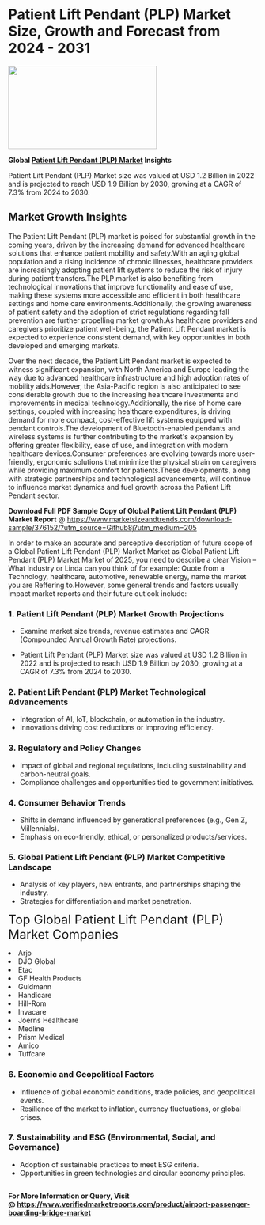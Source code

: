 <H1>Patient Lift Pendant (PLP) Market Size, Growth and Forecast from 2024 - 2031</H1><img class="aligncenter size-medium wp-image-584254" src="https://thirdeyenews.in/wp-content/uploads/2024/09/Global-Market-Research-300x168.jpeg" alt="" width="300" height="168" /><p><strong>Global&nbsp;<a href="https://www.marketsizeandtrends.com/download-sample/376152/?utm_source=Github8j?utm_medium=205">Patient Lift Pendant (PLP) Market</a> Insights</strong></p><p>Patient Lift Pendant (PLP) Market size was valued at USD 1.2 Billion in 2022 and is projected to reach USD 1.9 Billion by 2030, growing at a CAGR of 7.3% from 2024 to 2030.</p><p><h2>Market Growth Insights</h2> <p>The Patient Lift Pendant (PLP) market is poised for substantial growth in the coming years, driven by the increasing demand for advanced healthcare solutions that enhance patient mobility and safety.With an aging global population and a rising incidence of chronic illnesses, healthcare providers are increasingly adopting patient lift systems to reduce the risk of injury during patient transfers.The PLP market is also benefiting from technological innovations that improve functionality and ease of use, making these systems more accessible and efficient in both healthcare settings and home care environments.Additionally, the growing awareness of patient safety and the adoption of strict regulations regarding fall prevention are further propelling market growth.As healthcare providers and caregivers prioritize patient well-being, the Patient Lift Pendant market is expected to experience consistent demand, with key opportunities in both developed and emerging markets.</p> <p>Over the next decade, the Patient Lift Pendant market is expected to witness significant expansion, with North America and Europe leading the way due to advanced healthcare infrastructure and high adoption rates of mobility aids.However, the Asia-Pacific region is also anticipated to see considerable growth due to the increasing healthcare investments and improvements in medical technology.Additionally, the rise of home care settings, coupled with increasing healthcare expenditures, is driving demand for more compact, cost-effective lift systems equipped with pendant controls.The development of Bluetooth-enabled pendants and wireless systems is further contributing to the market's expansion by offering greater flexibility, ease of use, and integration with modern healthcare devices.Consumer preferences are evolving towards more user-friendly, ergonomic solutions that minimize the physical strain on caregivers while providing maximum comfort for patients.These developments, along with strategic partnerships and technological advancements, will continue to influence market dynamics and fuel growth across the Patient Lift Pendant sector.</p> <p><span class=""><strong>Download Full PDF Sample Copy of Global Patient Lift Pendant (PLP) Market Report</strong> @ <a href="https://www.marketsizeandtrends.com/download-sample/376152/?utm_source=Github8j?utm_medium=205" target="_blank">https://www.marketsizeandtrends.com/download-sample/376152/?utm_source=Github8j?utm_medium=205</a></span></p><p>In order to make an accurate and perceptive description of future scope of a Global&nbsp;Patient Lift Pendant (PLP) Market Market as Global&nbsp;Patient Lift Pendant (PLP) Market Market of 2025, you need to describe a clear Vision &ndash; What Industry or Linda can you think of for example: Quote from a Technology, healthcare, automotive, renewable energy, name the market you are Reffering to.However, some general trends and factors usually impact market reports and their future outlook include:</p><h3>1.&nbsp;<strong>Patient Lift Pendant (PLP) Market Growth Projections</strong></h3><ul><li>Examine market size trends, revenue estimates and CAGR (Compounded Annual Growth Rate) projections.</li><li><p>Patient Lift Pendant (PLP) Market size was valued at USD 1.2 Billion in 2022 and is projected to reach USD 1.9 Billion by 2030, growing at a CAGR of 7.3% from 2024 to 2030.</p></li></ul><h3>2.&nbsp;<strong>Patient Lift Pendant (PLP) Market Technological Advancements</strong></h3><ul><li>Integration of AI, IoT, blockchain, or automation in the industry.</li><li>Innovations driving cost reductions or improving efficiency.</li></ul><h3>3.&nbsp;<strong>Regulatory and Policy Changes</strong></h3><ul><li>Impact of global and regional regulations, including sustainability and carbon-neutral goals.</li><li>Compliance challenges and opportunities tied to government initiatives.</li></ul><h3>4.&nbsp;<strong>Consumer Behavior Trends</strong></h3><ul><li>Shifts in demand influenced by generational preferences (e.g., Gen Z, Millennials).</li><li>Emphasis on eco-friendly, ethical, or personalized products/services.</li></ul><h3>5.&nbsp;<strong>Global Patient Lift Pendant (PLP) Market Competitive Landscape</strong></h3><ul><li>Analysis of key players, new entrants, and partnerships shaping the industry.</li><li>Strategies for differentiation and market penetration.</li></ul><p data-pm-slice="1 1 []"><span style="color: inherit; font-family: inherit; font-size: 25px;">Top Global Patient Lift Pendant (PLP) Market Companies</span></p><div class="" data-test-id=""><p><li>Arjo</li><li> DJO Global</li><li> Etac</li><li> GF Health Products</li><li> Guldmann</li><li> Handicare</li><li> Hill-Rom</li><li> Invacare</li><li> Joerns Healthcare</li><li> Medline</li><li> Prism Medical</li><li> Amico</li><li> Tuffcare</li></p></div><h3>6.&nbsp;<strong>Economic and Geopolitical Factors</strong></h3><ul><li>Influence of global economic conditions, trade policies, and geopolitical events.</li><li>Resilience of the market to inflation, currency fluctuations, or global crises.</li></ul><h3>7.&nbsp;<strong>Sustainability and ESG (Environmental, Social, and Governance)</strong></h3><ul><li>Adoption of sustainable practices to meet ESG criteria.</li><li>Opportunities in green technologies and circular economy principles.</li></ul><h2><strong style="font-size: 14px;">For More Information or Query, Visit @&nbsp;</strong><a style="background-color: #ffffff; font-size: 14px;" href="https://www.marketsizeandtrends.com/report/patient-lift-pendant-plp-market/" target="_blank">https://www.verifiedmarketreports.com/product/airport-passenger-boarding-bridge-market</a></h2>